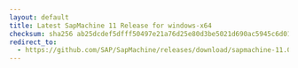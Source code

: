 ```yaml
---
layout: default
title: Latest SapMachine 11 Release for windows-x64
checksum: sha256 ab25dcdef5dfff50497e21a76d25e80d3be5021d690ac5945c6d01d95a8857c2
redirect_to:
  - https://github.com/SAP/SapMachine/releases/download/sapmachine-11.0.20/sapmachine-jre-11.0.20_windows-x64_bin.zip
---
```

